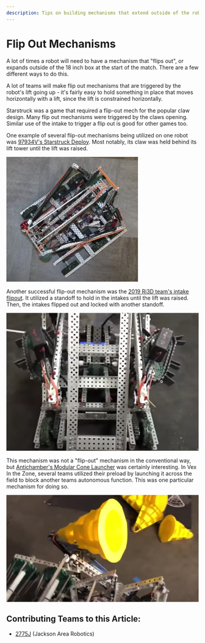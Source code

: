 ```yaml
---
description: Tips on building mechanisms that extend outside of the robot's starting size.
---
```


# Flip Out Mechanisms

A lot of times a robot will need to have a mechanism that "flips out", or expands outside of the 18 inch box at the start of the match. There are a few different ways to do this.

A lot of teams will make flip out mechanisms that are triggered by the robot's lift going up - it's fairly easy to hold something in place that moves horizontally with a lift, since the lift is constrained horizontally.

Starstruck was a game that required a flip-out mech for the popular claw design. Many flip out mechanisms were triggered by the claws opening. Similar use of the intake to trigger a flip out is good for other games too.

One example of several flip-out mechanisms being utilized on one robot was [97934V's Starstruck Deploy](https://www.youtube.com/watch?v=u9XEYpPA-H4). Most notably, its claw was held behind its lift tower until the lift was raised.

![97934V's Starstruck Deploy](../.gitbook/assets/97934vs-starstruck-deploy.png)

Another successful flip-out mechanism was the [2019 Ri3D team's intake flipout](https://youtu.be/BC4ZlIcBB7I?t=145). It utilized a standoff to hold in the intakes until the lift was raised. Then, the intakes flipped out and locked with another standoff.

![2019 SoCal RI3D Intake Flipout](../.gitbook/assets/bens-intake-flipout.png)

This mechanism was not a "flip-out" mechanism in the conventional way, but [Antichamber's Modular Cone Launcher](https://www.youtube.com/watch?v=zHS9VIAxNNM) was certainly interesting. In Vex In the Zone, several teams utilized their preload by launching it across the field to block another teams autonomous function. This was one particular mechanism for doing so.

![Antichamber's Modular Cone Launcher](<../.gitbook/assets/antichambers-modular-cone-launcher (2) (2) (1).png>)

## Contributing Teams to this Article:

* [2775J](https://www.youtube.com/channel/UCxpfFq6ShDvgmU9P4y6rc\_Q?view\_as=subscriber) (Jackson Area Robotics)
